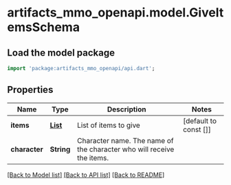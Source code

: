 # artifacts_mmo_openapi.model.GiveItemsSchema

## Load the model package
```dart
import 'package:artifacts_mmo_openapi/api.dart';
```

## Properties
Name | Type | Description | Notes
------------ | ------------- | ------------- | -------------
**items** | [**List<SimpleItemSchema>**](SimpleItemSchema.md) | List of items to give | [default to const []]
**character** | **String** | Character name. The name of the character who will receive the items. | 

[[Back to Model list]](../README.md#documentation-for-models) [[Back to API list]](../README.md#documentation-for-api-endpoints) [[Back to README]](../README.md)


